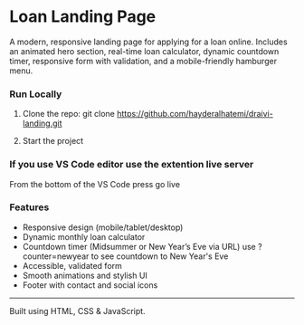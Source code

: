 # Loan Landing Page

A modern, responsive landing page for applying for a loan online. Includes an animated hero section, real-time loan calculator, dynamic countdown timer, responsive form with validation, and a mobile-friendly hamburger menu.

###  Run Locally

1. Clone the repo:
git clone https://github.com/hayderalhatemi/draivi-landing.git

2. Start the project

### If you use VS Code editor use the extention live server
From the bottom of the VS Code press go live

### Features

- Responsive design (mobile/tablet/desktop) 
- Dynamic monthly loan calculator
- Countdown timer (Midsummer or New Year’s Eve via URL) use ?counter=newyear to see countdown to New Year's Eve
- Accessible, validated form
- Smooth animations and stylish UI
- Footer with contact and social icons

---

Built using HTML, CSS & JavaScript.
